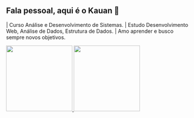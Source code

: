 ## Fala pessoal, aqui é o Kauan 👋

| Curso Análise e Desenvolvimento de Sistemas.
| Estudo Desenvolvimento Web, Análise de Dados, Estrutura de Dados.
| Amo aprender e busco sempre novos objetivos.

<div>
  <a href="https://github.com/Jabu-BG">
  <img height="180em" src="https://github-readme-stats.vercel.app/api?username=Jabu-BG&show_icons=true&theme=dark&include_all_commits=true&count_private=true"/>
  <img height="180em" src="https://github-readme-stats.vercel.app/api/top-langs/?username=Jabu-BG&layout=compact&langs_count=16&theme=dark"/>
</div>

